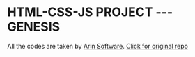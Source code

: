 # HTML-CSS-JS PROJECT --- GENESIS

All the codes are taken by [Arin Software](https://github.com/ArinSoftware). [Click for original repo](https://github.com/ArinSoftware/genesis)
